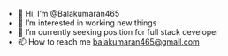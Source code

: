 - 👋 Hi, I’m @Balakumaran465
- 👀 I’m interested in working new things
- 🌱 I’m currently seeking position for full stack developer
- 📫 How to reach me balakumaran465@gmail.com

<!---
Balakumaran465/Balakumaran465 is a ✨ special ✨ repository because its `README.md` (this file) appears on your GitHub profile.
You can click the Preview link to take a look at your changes.
--->
